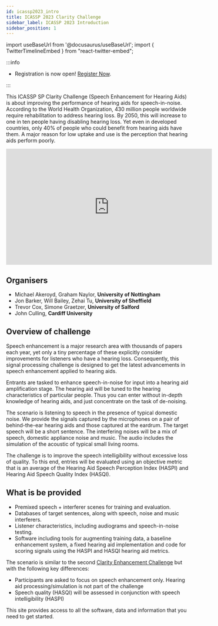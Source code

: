 ```yaml
---
id: icassp2023_intro
title: ICASSP 2023 Clarity Challenge
sidebar_label: ICASSP 2023 Introduction
sidebar_position: 1
---
```

import useBaseUrl from '@docusaurus/useBaseUrl';
import { TwitterTimelineEmbed } from "react-twitter-embed";

:::info

- Registration is now open! [Register Now](taking_part/icassp2023_registration.mdx).

:::

This ICASSP SP Clarity Challenge (Speech Enhancement for Hearing Aids) is about improving the performance of hearing aids for speech-in-noise. According to the World Health Organization, 430 million people worldwide require rehabilitation to address hearing loss. By 2050, this will increase to one in ten people having disabling hearing loss. Yet even in developed countries, only 40% of people who could benefit from hearing aids have them. A major reason for low uptake and use is the perception that hearing aids perform poorly.

<p/>
<center>
 <iframe width="560" height="315" src="https://www.youtube.com/embed/pEhci66Lr28" title="YouTube video player" frameborder="0" allow="accelerometer; autoplay; clipboard-write; encrypted-media; gyroscope; picture-in-picture" allowfullscreen></iframe>
</center>

## Organisers

- Michael Akeroyd, Graham Naylor, **University of Nottingham**
- Jon Barker, Will Bailey, Zehai Tu, **University of Sheffield**
- Trevor Cox, Simone Graetzer, **University of Salford**
- John Culling, **Cardiff University**

## Overview of challenge

Speech enhancement is a major research area with thousands of papers each year, yet only a tiny percentage of these explicitly consider improvements for listeners who have a hearing loss. Consequently, this signal processing challenge is designed to get the latest advancements in speech enhancement applied to hearing aids.

Entrants are tasked to enhance speech-in-noise for input into a hearing aid amplification stage. The hearing aid will be tuned to the hearing characteristics of particular people. Thus you can enter without in-depth knowledge of hearing aids, and just concentrate on the task of de-noising.

The scenario is listening to speech in the presence of typical domestic noise. We provide the signals captured by the microphones on a pair of behind-the-ear hearing aids and those captured at the eardrum. The target speech will be a short sentence. The interfering noises will be a mix of speech, domestic appliance noise and music. The audio includes the simulation of the acoustic of typical small living rooms.

The challenge is to improve the speech intelligibility without excessive loss of quality. To this end, entries will be evaluated using an objective metric that is an average of the Hearing Aid Speech Perception Index (HASPI) and Hearing Aid Speech Quality Index (HASQI).

## What is be provided

- Premixed speech + interferer scenes for training and evaluation.
- Databases of target sentences, along with speech, noise and music interferers.
- Listener characteristics, including audiograms and speech-in-noise testing.
- Software including tools for augmenting training data, a baseline enhancement system, a fixed hearing aid implementation and code for scoring signals using the HASPI and HASQI hearing aid metrics.


The scenario is similar to the second [Clarity Enhancement Challenge](../cec2/cec2_intro.md) but with the following key differences:

  - Participants are asked to focus on speech enhancement only. Hearing aid processing/simulation is not part of the challenge
  - Speech quality (HASQI) will be assessed in conjunction with speech intelligibility (HASPI)

This site provides access to all the software, data and information that you need to get started.

